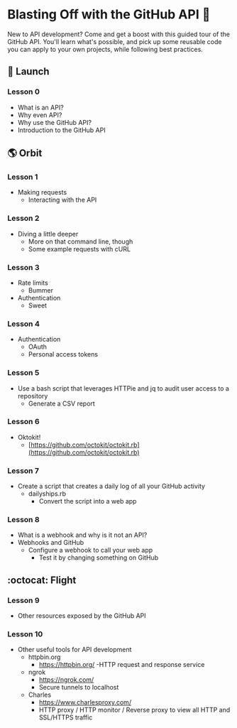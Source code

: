 # Blasting Off with the GitHub API :rocket:
New to API development? Come and get a boost with this guided tour of the GitHub API. You'll learn what's possible, and pick up some reusable code you can apply to your own projects, while following best practices.

## :rocket: Launch

### Lesson 0
- What is an API?
- Why even API?
- Why use the GitHub API?
- Introduction to the GitHub API

## :earth_americas: Orbit
### Lesson 1
- Making requests
  - Interacting with the API
  
### Lesson 2
- Diving a little deeper
  - More on that command line, though
  - Some example requests with cURL

### Lesson 3
- Rate limits
  - Bummer
- Authentication
  - Sweet

### Lesson 4
- Authentication
  - OAuth
  - Personal access tokens
  
### Lesson 5
- Use a bash script that leverages HTTPie and jq to audit user access to a repository
  - Generate a CSV report

### Lesson 6
- Oktokit!
  - [https://github.com/octokit/octokit.rb](https://github.com/octokit/octokit.rb)

### Lesson 7
- Create a script that creates a daily log of all your GitHub activity
  - dailyships.rb
    - Convert the script into a web app

### Lesson 8
- What is a webhook and why is it not an API?
- Webhooks and GitHub
  - Configure a webhook to call your web app
    - Test it by changing something on GitHub

## :octocat: Flight
### Lesson 9
- Other resources exposed by the GitHub API

### Lesson 10
- Other useful tools for API development
  - httpbin.org
    - https://httpbin.org/
    -HTTP request and response service
  - ngrok 
    - https://ngrok.com/
    - Secure tunnels to localhost
  - Charles
    - https://www.charlesproxy.com/
    - HTTP proxy / HTTP monitor / Reverse proxy to view all HTTP and SSL/HTTPS traffic
